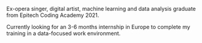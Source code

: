 Ex-opera singer, digital artist, machine learning and data analysis graduate from Epitech Coding Academy 2021.

Currently looking for an 3-6 months internship in Europe to complete my training in a data-focused work environment. 

<!---
szkjn/szkjn is a ✨ special ✨ repository because its `README.md` (this file) appears on your GitHub profile.
You can click the Preview link to take a look at your changes.
--->
